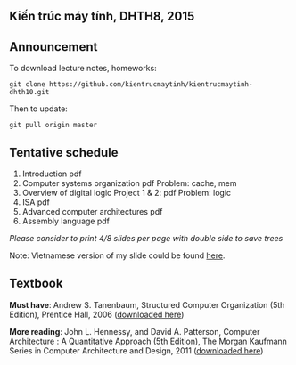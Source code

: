 ## Kiến trúc máy tính, DHTH8, 2015

Announcement
-----------------

To download lecture notes, homeworks:
```
git clone https://github.com/kientrucmaytinh/kientrucmaytinh-dhth10.git
```
Then to update:
```
git pull origin master
```

Tentative schedule
-----------------
1. Introduction pdf
2. Computer systems organization pdf
        Problem: cache, mem
3. Overview of digital logic
        Project 1 & 2: pdf
        Problem: logic
4. ISA pdf
4. Advanced computer architectures pdf
5. Assembly language pdf

*Please consider to print 4/8 slides per page with double side to save trees*

Note: Vietnamese version of my slide could be found [here](http://www.mediafire.com/download/bbib08i4g9wmr81/KTMT_DICH.rar).

## Textbook
**Must have**:
Andrew S. Tanenbaum, Structured Computer Organization (5th Edition), Prentice Hall, 2006 ([downloaded here](https://www.dropbox.com/s/jip9mvparw7th7y/Prentice%20Hall%20-%20Structured%20Computer%20Organization%28Tanenbaum%29.5th.2006.pdf))

**More reading**:
John L. Hennessy, and David A. Patterson, Computer Architecture : A Quantitative Approach (5th Edition), The Morgan Kaufmann Series in Computer Architecture and Design, 2011 ([downloaded here](https://www.dropbox.com/s/4ik0vta0bnj5gds/MK%20-%20Computer%20Architecture.%20A%20Quantitative%20Approach.5th.2011.pdf))
